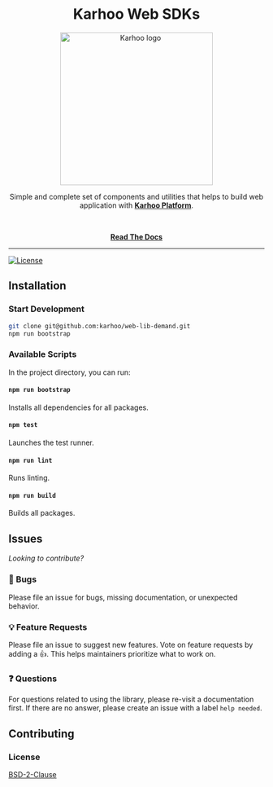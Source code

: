 <div align="center">
<h1>Karhoo Web SDKs</h1>

<a href="https://karhoo.com">
  <img
    alt="Karhoo logo"
    width="300px"
    src="https://cdn.karhoo.com/s/images/logos/karhoo_logo.png"
  />
</a>

Simple and complete set of components and utilities that helps to build web application with [**Karhoo Platform**](https://karhoo.com/).

<br />

[**Read The Docs**](https://developer.karhoo.com/docs/using-web-traveller)

</div>

<hr />

[![License](https://img.shields.io/badge/License-BSD%202--Clause-orange.svg)](https://opensource.org/licenses/BSD-2-Clause)

## Installation

### Start Development

```sh
git clone git@github.com:karhoo/web-lib-demand.git
npm run bootstrap
```

### Available Scripts

In the project directory, you can run:

#### `npm run bootstrap`

Installs all dependencies for all packages.

#### `npm test`

Launches the test runner.

#### `npm run lint`

Runs linting.

#### `npm run build`

Builds all packages.

## Issues

_Looking to contribute?_

### 🐛 Bugs

Please file an issue for bugs, missing documentation, or unexpected behavior.

### 💡 Feature Requests

Please file an issue to suggest new features. Vote on feature requests by adding
a 👍. This helps maintainers prioritize what to work on.

### ❓ Questions

For questions related to using the library, please re-visit a documentation first. If there are no answer, please create an issue with a label `help needed`.

## Contributing

### License

[BSD-2-Clause](./LICENSE)
